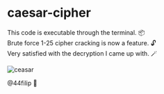 # caesar-cipher

This code is executable through the terminal. 📦\
Brute force 1-25 cipher cracking is now a feature. 🔓\
Very satisfied with the decryption I came up with. 🪄

![ceasar](https://github.com/44filip/caesar-cipher/assets/100999946/af488a89-f068-485b-a75b-f90f9eaef1fc)

@44filip 👋

